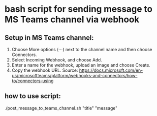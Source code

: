 # bash script for sending message to MS Teams channel via webhook

## Setup in MS Teams channel:
1. Choose More options (⋯) next to the channel name and then choose Connectors.
2. Select Incoming Webhook, and choose Add.
3. Enter a name for the webhook, upload an image and choose Create.
4. Copy the webhook URL.
Source: https://docs.microsoft.com/en-us/microsoftteams/platform/webhooks-and-connectors/how-to/connectors-using

## how to use script:
./post_message_to_teams_channel.sh "title" "message"
